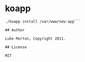 # koapp

```shell
./koapp install /var/www/new-app```

## Author

Luke Morton, Copyright 2011.

## License

MIT